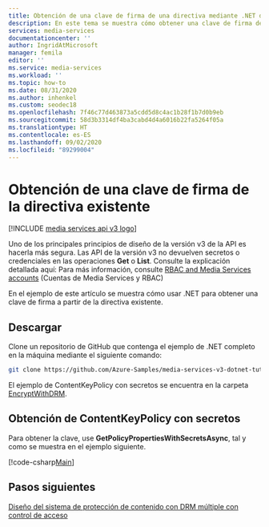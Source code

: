 ```yaml
---
title: Obtención de una clave de firma de una directiva mediante .NET de Azure Media Services v3
description: En este tema se muestra cómo obtener una clave de firma de la directiva existente mediante el SDK de .NET de Media Services v3.
services: media-services
documentationcenter: ''
author: IngridAtMicrosoft
manager: femila
editor: ''
ms.service: media-services
ms.workload: ''
ms.topic: how-to
ms.date: 08/31/2020
ms.author: inhenkel
ms.custom: seodec18
ms.openlocfilehash: 7f46c77d463873a5cdd5d8c4ac1b28f1b7d0b9eb
ms.sourcegitcommit: 58d3b3314df4ba3cabd4d4a6016b22fa5264f05a
ms.translationtype: HT
ms.contentlocale: es-ES
ms.lasthandoff: 09/02/2020
ms.locfileid: "89299004"
---
```

# <a name="get-a-signing-key-from-the-existing-policy"></a>Obtención de una clave de firma de la directiva existente

[!INCLUDE [media services api v3 logo](./includes/v3-hr.md)]

Uno de los principales principios de diseño de la versión v3 de la API es hacerla más segura. Las API de la versión v3 no devuelven secretos o credenciales en las operaciones **Get** o **List**. Consulte la explicación detallada aquí: Para más información, consulte [RBAC and Media Services accounts](rbac-overview.md) (Cuentas de Media Services y RBAC)

En el ejemplo de este artículo se muestra cómo usar .NET para obtener una clave de firma a partir de la directiva existente. 
 
## <a name="download"></a>Descargar 

Clone un repositorio de GitHub que contenga el ejemplo de .NET completo en la máquina mediante el siguiente comando:  

 ```bash
 git clone https://github.com/Azure-Samples/media-services-v3-dotnet-tutorials.git
 ```
 
El ejemplo de ContentKeyPolicy con secretos se encuentra en la carpeta [EncryptWithDRM](https://github.com/Azure-Samples/media-services-v3-dotnet-tutorials/tree/master/AMSV3Tutorials/EncryptWithDRM).

## <a name="get-contentkeypolicy-with-secrets"></a>Obtención de ContentKeyPolicy con secretos 

Para obtener la clave, use **GetPolicyPropertiesWithSecretsAsync**, tal y como se muestra en el ejemplo siguiente.

[!code-csharp[Main](../../../media-services-v3-dotnet-tutorials/AMSV3Tutorials/EncryptWithDRM/Program.cs#GetOrCreateContentKeyPolicy)]

## <a name="next-steps"></a>Pasos siguientes

[Diseño del sistema de protección de contenido con DRM múltiple con control de acceso](design-multi-drm-system-with-access-control.md) 

